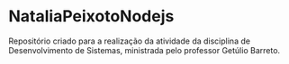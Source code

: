 # NataliaPeixotoNodejs
Repositório criado para a realização da atividade  da disciplina de Desenvolvimento de Sistemas, ministrada pelo professor Getúlio Barreto.

